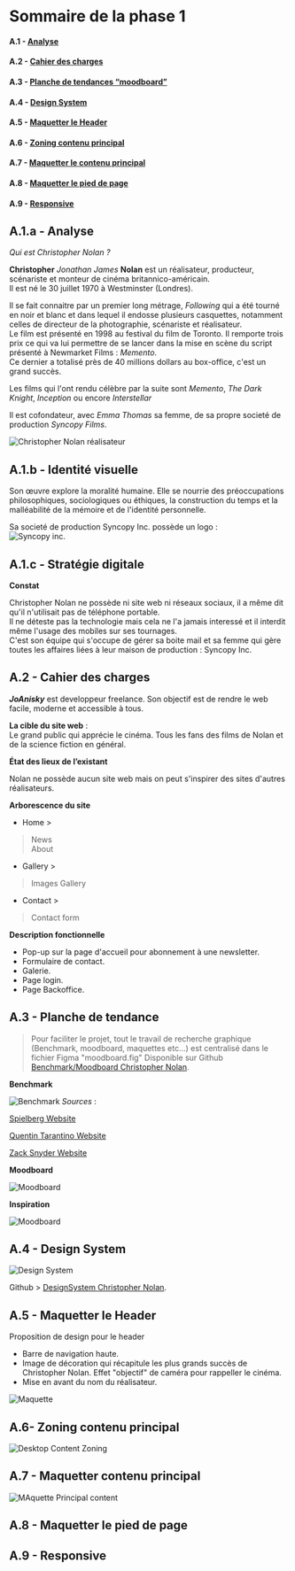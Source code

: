 # Sommaire de la phase 1 

#### A.1 - [Analyse](##A.1.a)
#### A.2 - [Cahier des charges](##A.2)
#### A.3 - [Planche de tendances “moodboard”](##A.3)
#### A.4 - [Design System](##A.4)
#### A.5 - [Maquetter le Header](##A.5)
#### A.6 - [Zoning contenu principal](##A.6)
#### A.7 - [Maquetter le contenu principal](##A.7)
#### A.8 - [Maquetter le pied de page](##A.8)
#### A.9 - [Responsive](##A.9)

## A.1.a - Analyse
_Qui est Christopher Nolan ?_

**Christopher** _Jonathan James_ **Nolan** est un réalisateur, producteur, scénariste et monteur de cinéma britannico-américain.  
Il est né le 30 juillet 1970 à Westminster (Londres).

Il se fait connaitre par un premier long métrage, *Following* qui a été tourné en noir et blanc et dans lequel il endosse plusieurs casquettes, notamment celles de directeur de la photographie, scénariste et réalisateur.  
Le film est présenté en 1998 au festival du film de Toronto. 
Il remporte trois prix ce qui va lui permettre de se lancer dans la mise en scène du script présenté à Newmarket Films : _Memento_.  
Ce dernier a totalisé près de 40 millions dollars au box-office, c'est un grand succès.

Les films qui l'ont rendu célèbre par la suite sont _Memento_, _The Dark Knight_, _Inception_ ou encore _Interstellar_

Il est cofondateur, avec _Emma Thomas_  sa femme, de sa propre societé de production _Syncopy Films_.

![Christopher Nolan réalisateur](images/Christopher-Nolan.jpg)

## A.1.b - Identité visuelle
Son œuvre explore la moralité humaine. Elle se nourrie des préoccupations philosophiques, sociologiques ou éthiques, la construction du temps et la malléabilité de la mémoire et de l'identité personnelle.  

Sa societé de production Syncopy Inc. possède un logo :  
![Syncopy inc.](images/syncopy.jpg)

## A.1.c - Stratégie digitale
**Constat**   

Christopher Nolan ne possède ni site web ni réseaux sociaux, il a même dit qu'il n'utilisait pas de téléphone portable.  
Il ne déteste pas la technologie mais cela ne l'a jamais interessé et il interdit même l'usage des mobiles sur ses tournages.  
C'est son équipe qui s'occupe de gérer sa boite mail et sa femme qui gère toutes les affaires liées à leur maison de production : Syncopy Inc.

## A.2 - Cahier des charges

***JoAnisky*** est developpeur freelance. Son objectif est de rendre le web facile, moderne et accessible à tous.

**La cible du site web** :  
  Le grand public qui apprécie le cinéma.
  Tous les fans des films de Nolan et de la science fiction en général.

**État des lieux de l’existant**
   
  Nolan ne possède aucun site web mais on peut s'inspirer des sites d'autres réalisateurs.

**Arborescence du site**
  
  
  - Home >
  > News  
  > About
  - Gallery >
  > Images Gallery
  - Contact >
  > Contact form

**Description fonctionnelle**
  - Pop-up sur la page d'accueil pour abonnement à une newsletter.
  - Formulaire de contact.
  - Galerie.
  - Page login.
  - Page Backoffice.

## A.3 - Planche de tendance
> Pour faciliter le projet, tout le travail de recherche graphique (Benchmark, moodboard, maquettes etc...) est centralisé dans le fichier  Figma "moodboard.fig"
Disponible sur Github   [Benchmark/Moodboard Christopher Nolan](https://github.com/JoAnisky/christopher_nolan/blob/main/moodboard.fig  "Moodboard Christopher Nolan").

**Benchmark**

![Benchmark](images/benchmark.jpg)
_Sources_ : 

[Spielberg Website](https://www.spielbergfilmarchive.org.il/ "Spielberg Website")

[Quentin Tarantino Website](https://www.tarantino.info/ "Quentin Tarantino Website")

[Zack Snyder Website](https://www.snydercut.com/ "Zack Snyder Website")


**Moodboard**

![Moodboard](images/moodboard.jpg)

**Inspiration**

![Moodboard](images/inspiration.png)


## A.4 - Design System

![Design System](images/design_system.jpg)

Github > [DesignSystem Christopher Nolan](https://github.com/JoAnisky/christopher_nolan/blob/main/moodboard.fig  "Moodboard Christopher Nolan").

## A.5 - Maquetter le Header
Proposition de design pour le header 
- Barre de navigation haute.
- Image de décoration qui récapitule les plus grands succès de Christopher Nolan. Effet "objectif" de caméra pour rappeller le cinéma.
-  Mise en avant du nom du réalisateur.
  
![Maquette](images/desktop_header.jpg)

## A.6- Zoning contenu principal

![Desktop Content Zoning](images/desktop_content_zoning.jpg)

## A.7 - Maquetter contenu principal
![MAquette Principal content](images/maquette_desktop_content.jpg)
## A.8 - Maquetter le pied de page

## A.9 - Responsive
